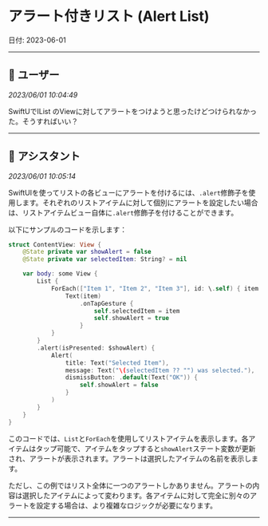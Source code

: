 # アラート付きリスト (Alert List)

日付: 2023-06-01

---

## 👤 ユーザー
*2023/06/01 10:04:49*

SwiftUでIList のViewに対してアラートをつけようと思ったけどつけられなかった。そうすればいい？

---

## 🤖 アシスタント
*2023/06/01 10:05:14*

SwiftUIを使ってリストの各ビューにアラートを付けるには、`.alert`修飾子を使用します。それぞれのリストアイテムに対して個別にアラートを設定したい場合は、リストアイテムビュー自体に`.alert`修飾子を付けることができます。

以下にサンプルのコードを示します：

```swift
struct ContentView: View {
    @State private var showAlert = false
    @State private var selectedItem: String? = nil

    var body: some View {
        List {
            ForEach(["Item 1", "Item 2", "Item 3"], id: \.self) { item in
                Text(item)
                    .onTapGesture {
                        self.selectedItem = item
                        self.showAlert = true
                    }
            }
        }
        .alert(isPresented: $showAlert) {
            Alert(
                title: Text("Selected Item"),
                message: Text("\(selectedItem ?? "") was selected."),
                dismissButton: .default(Text("OK")) {
                    self.showAlert = false
                }
            )
        }
    }
}
```

このコードでは、`List`と`ForEach`を使用してリストアイテムを表示します。各アイテムはタップ可能で、アイテムをタップすると`showAlert`ステート変数が更新され、アラートが表示されます。アラートは選択したアイテムの名前を表示します。

ただし、この例ではリスト全体に一つのアラートしかありません。アラートの内容は選択したアイテムによって変わります。各アイテムに対して完全に別々のアラートを設定する場合は、より複雑なロジックが必要になります。

---
